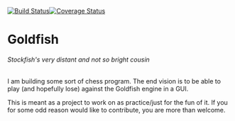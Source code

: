 [![Build Status](https://travis-ci.org/bsamseth/Goldfish.svg?branch=unittest)](https://travis-ci.org/bsamseth/Goldfish)[![Coverage Status](https://coveralls.io/repos/bsamseth/Goldfish/badge.svg?branch=master&service=github)](https://coveralls.io/github/bsamseth/Goldfish?branch=unittest)
# Goldfish
###### Stockfish's very distant and not so bright cousin

I am building some sort of chess program. The end vision is to be able to play (and hopefully lose) against the Goldfish engine in a GUI. 

This is meant as a project to work on as practice/just for the fun of it. If you for some odd reason would like to contribute, you are more than welcome.
